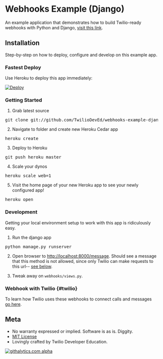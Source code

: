 # Webhooks Example (Django)

An example application that demonstrates how to build Twilio-ready webhooks with Python and Django, [visit this link](//www.local.twilio.com/docs/guides/webhooks/python#django).

## Installation

Step-by-step on how to deploy, configure and develop on this example app.

### Fastest Deploy

Use Heroku to deploy this app immediately:

[![Deploy](https://www.herokucdn.com/deploy/button.png)](https://heroku.com/deploy)

### Getting Started 

1) Grab latest source
<pre>
git clone git://github.com/TwilioDevEd/webhooks-example-django.git 
</pre>

2) Navigate to folder and create new Heroku Cedar app
<pre>
heroku create
</pre>

3) Deploy to Heroku
<pre>
git push heroku master
</pre>

4) Scale your dynos
<pre>
heroku scale web=1
</pre>

5) Visit the home page of your new Heroku app to see your newly configured app!
<pre>
heroku open
</pre>

### Development

Getting your local environment setup to work with this app is ridiculously easy. 

1) Run the django app
<pre>
python manage.py runserver
</pre>

2) Open browser to [http://localhost:8000/message](http://localhost:8000/message). Should see a message that this method is not allowed, since only Twilio can make requests to this url-- [see below](#twilio).

4) Tweak away on `webhooks/views.py`.

### Webhook with Twilio {#twilio}

To learn how Twilio uses these webhooks to connect calls and messages [go here](//www.twilio.com/docs/guides/webhooks/python#django).

## Meta 

* No warranty expressed or implied.  Software is as is. Diggity.
* [MIT License](http://www.opensource.org/licenses/mit-license.html)
* Lovingly crafted by Twilio Developer Education.


[![githalytics.com
alpha](https://cruel-carlota.pagodabox.com/33a5ddd61dd29dd933422bca2b3dfa0e
"githalytics.com")](http://githalytics.com/TwilioDevEd/webhooks-example-django)